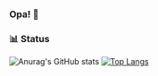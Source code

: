 ### Opa! 👋
### 📊 Status
![Anurag's GitHub stats](https://github-readme-stats.vercel.app/api?username=mateusrosa0901&show_icons=true&theme=dark&include_all_commits=true)
[![Top Langs](https://github-readme-stats.vercel.app/api/top-langs/?username=mateusrosa0901&layout=compact&theme=dark)](https://github.com/mateusrosa0901/github-readme-stats)
